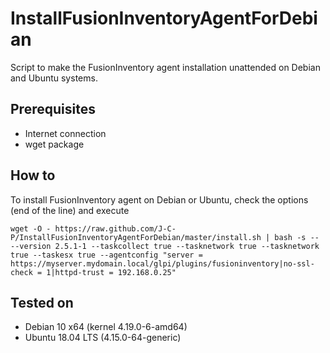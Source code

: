 # InstallFusionInventoryAgentForDebian
Script to make the FusionInventory agent installation unattended on Debian and Ubuntu systems.

## Prerequisites
- Internet connection
- wget package

## How to
To install FusionInventory agent on Debian or Ubuntu, check the options (end of the line) and execute 
```
wget -O - https://raw.github.com/J-C-P/InstallFusionInventoryAgentForDebian/master/install.sh | bash -s -- --version 2.5.1-1 --taskcollect true --tasknetwork true --tasknetwork true --taskesx true --agentconfig "server = https://myserver.mydomain.local/glpi/plugins/fusioninventory|no-ssl-check = 1|httpd-trust = 192.168.0.25"
```
## Tested on
- Debian 10 x64 (kernel 4.19.0-6-amd64)
- Ubuntu 18.04 LTS (4.15.0-64-generic)
